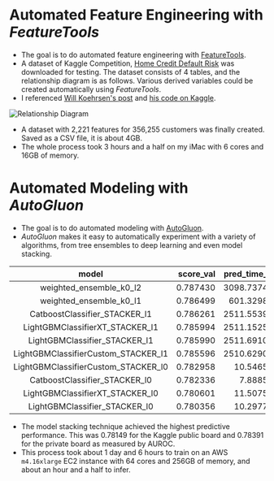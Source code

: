 # Automated Feature Engineering with *FeatureTools*
* The goal is to do automated feature engineering with [FeatureTools](https://www.featuretools.com).
* A dataset of Kaggle Competition, [Home Credit Default Risk](https://www.kaggle.com/c/home-credit-default-risk/overview/description) was downloaded for testing. The dataset consists of 4 tables, and the relationship diagram is as follows. Various derived variables could be created automatically using *FeatureTools*.
* I referenced [Will Koehrsen's post](https://towardsdatascience.com/automated-feature-engineering-in-python-99baf11cc219 ) and [his code on Kaggle](https://www.kaggle.com/willkoehrsen/feature-engineering-using-feature-tools).
  
![Relationship Diagram](https://aldente0630.github.io/assets/home_credit.png)  

* A dataset with 2,221 features for 356,255 customers was finally created. Saved as a CSV file, it is about 4GB.
* The whole process took 3 hours and a half on my iMac with 6 cores and 16GB of memory.

# Automated Modeling with *AutoGluon*
* The goal is to do automated modeling with [AutoGluon](https://auto.gluon.ai/stable/index.html#). 
* *AutoGluon* makes it easy to automatically experiment with a variety of algorithms, from tree ensembles to deep learning and even model stacking.
  
|model|score_val|pred_time_val|fit_time|
|:------:|------:|------:|------:|
|weighted_ensemble_k0_l2|0.787430|3098.737486|95757.520068|
|weighted_ensemble_k0_l1|0.786499|601.329862|46704.633752|
|CatboostClassifier_STACKER_l1|0.786261|2511.553999|53790.340020|
|LightGBMClassifierXT_STACKER_l1|0.785994|2511.152501|53834.121477|
|LightGBMClassifier_STACKER_l1|0.785990|2511.691034|53782.292310|
|LightGBMClassifierCustom_STACKER_l1|0.785596|2510.629085|54090.092252|
|LightGBMClassifierCustom_STACKER_l0|0.782958|10.546562|1941.627757|
|CatboostClassifier_STACKER_l0|0.782336|7.888541|1890.238214|
|LightGBMClassifierXT_STACKER_l0|0.780601|11.507542|860.345474|
|LightGBMClassifier_STACKER_l0|0.780356|10.297791|824.519218|
  
* The model stacking technique achieved the highest predictive performance. This was 0.78149 for the Kaggle public board and 0.78391 for the private board as measured by AUROC.
* This process took about 1 day and 6 hours to train on an AWS `m4.16xlarge` EC2 instance with 64 cores and 256GB of memory, and about an hour and a half to infer.
